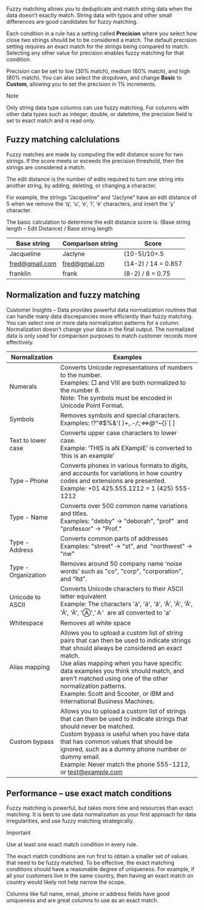 Fuzzy matching allows you to deduplicate and match string data when the data doesn’t exactly match. String data with typos and other small differences are good candidates for fuzzy matching.  

Each condition in a rule has a setting called **Precision** where you select how close two strings should be to be considered a match. The default precision setting requires an exact match for the strings being compared to match. Selecting any other value for precision enables fuzzy matching for that condition.

Precision can be set to low (30% match), medium (60% match), and high (80% match). You can also select the dropdown, and change **Basic** to **Custom**, allowing you to set the precision in 1% increments.

> [!NOTE]
> Only string data type columns can use fuzzy matching. For columns with other data types such as integer, double, or datetime, the precision field is set to exact match and is read only.

## Fuzzy matching calclulations

Fuzzy matches are made by computing the edit distance score for two strings. If the score meets or exceeds the precision threshold, then the strings are considered a match.  

The edit distance is the number of edits required to turn one string into another string, by adding, deleting, or changing a character.

For example, the strings “Jacqueline” and “Jaclyne” have an edit distance of 5 when we remove the ‘q’, ‘u’, ‘e’, ‘i’, ‘e’ characters, and insert the ‘y’ character.

The basic calculation to determine the edit distance score is: (Base string length – Edit Distance) / Base string length

|Base string |Comparison string |Score |
|----|-----|------|
|Jacqueline |Jaclyne |(10-5)/10=.5 |
|fred@gmail.com |fred@gmal.cm |(14-2) / 14 = 0.857 |
|franklin |frank |(8-2) / 8 = 0.75 |

## Normalization and fuzzy matching

Customer Insights – Data provides powerful data normalization routines that can handle many data discrepancies more efficiently than fuzzy matching. You can select one or more data normalization patterns for a column. Normalization doesn't change your data in the final output. The normalized data is only used for comparison purposes to match customer records more effectively.

| Normalization       | Examples               |
| ------------------- | ---------------------- |
| Numerals            | Converts Unicode representations of numbers to the number.<br>Examples: □ and Ⅷ are both normalized to the number 8.<br>Note: The symbols must be encoded in Unicode Point Format.  |
| Symbols             | Removes symbols and special characters.<br>Examples: !?"#$%&'( )+,.-_/:;<=>@^_\~{}`[ ]     |
| Text to lower case  | Converts upper case characters to lower case. <br>Example: ‘THIS Is aN EXamplE’ is converted to ‘this is an example’   |
| Type – Phone        | Converts phones in various formats to digits, and accounts for variations in how country codes and extensions are presented. <br>Example: +01 425.555.1212 = 1 (425) 555-1212  |
| Type - Name         | Converts over 500 common name variations and titles. <br>Examples: "debby" -> "deborah", "prof"  and "professor" -> "Prof." |
| Type - Address      | Converts common parts of addresses <br>Examples: "street" -> "st", and  "northwest" -> "nw"  |
| Type - Organization | Removes around 50 company name ‘noise words’ such as "co", "corp", "corporation", and “ltd”.  |
| Unicode to ASCII    | Converts Unicode characters to their ASCII letter equivalent <br>Example: The characters 'à', 'á', 'â', 'À', 'Á', 'Â', 'Ã', 'Ä', 'Ⓐ','Ａ'  are all converted to 'a'  |
| Whitespace          | Removes all white space         |
| Alias mapping       | Allows you to upload a custom list of string pairs that can then be used to indicate strings that should always be considered an exact match. <br>Use alias mapping when you have specific data examples you think should match, and aren't matched using one of the other normalization patterns. <br>Example: Scott and Scooter, or IBM and International Business Machines. |
| Custom bypass       | Allows you to upload a custom list of strings that can then be used to indicate strings that should never be matched.<br>Custom bypass is useful when you have data that has common values that should be ignored, such as a dummy phone number or dummy email. <br>Example: Never match the phone 555-1212, or test@example.com   |

## Performance – use exact match conditions

Fuzzy matching is powerful, but takes more time and resources than exact matching. It is best to use data normalization as your first approach for data irregularities, and use fuzzy matching strategically.  

> [!IMPORTANT]
> Use at least one exact match condition in every rule.

The exact match conditions are run first to obtain a smaller set of values that need to be fuzzy matched. To be effective, the exact matching conditions should have a reasonable degree of uniqueness. For example, if all your customers live in the same country, then having an exact match on country would likely not help narrow the scope.

Columns like full name, email, phone or address fields have good uniqueness and are great columns to use as an exact match.